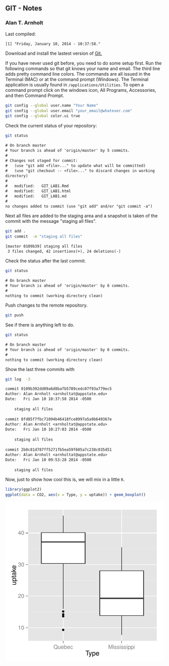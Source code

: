 ## GIT - Notes
### Alan T. Arnholt

Last compiled:

```
[1] "Friday, January 10, 2014 - 10:37:58."
```


Download and install the lastest version of [Git.](http://git-scm.com/downloads)






If you have never used git before, you need to do some setup first.  Run the following
commands so that git knows your name and email.  The third line adds pretty command 
line colors.  The commands are all issued in the Terminal (MAC) or at the command prompt
(Windows).  The Terminal application is usually found in `/applications/Utilities`.
To open a command prompt click on the windows icon, All Programs, Accessories, and then Command Prompt.




```bash
git config --global user.name "Your Name"
git config --global user.email "your_email@whatever.com"
git config --global color.ui true
```


Check the current status of your repository:

```bash
git status
```

```
# On branch master
# Your branch is ahead of 'origin/master' by 5 commits.
#
# Changes not staged for commit:
#   (use "git add <file>..." to update what will be committed)
#   (use "git checkout -- <file>..." to discard changes in working directory)
#
#	modified:   GIT_LAB1.Rmd
#	modified:   GIT_LAB1.html
#	modified:   GIT_LAB1.md
#
no changes added to commit (use "git add" and/or "git commit -a")
```


Next all files are added to the staging area and a snapshot is taken of the commit with the message "staging all files".

```bash
git add .
git commit  -m "staging all files"
```

```
[master 0109b39] staging all files
 3 files changed, 42 insertions(+), 24 deletions(-)
```


Check the status after the last commit.

```bash
git status
```

```
# On branch master
# Your branch is ahead of 'origin/master' by 6 commits.
#
nothing to commit (working directory clean)
```

Push changes to the remote repository. 

```bash
git push
```

See if there is anything left to do.

```bash
git status
```

```
# On branch master
# Your branch is ahead of 'origin/master' by 6 commits.
#
nothing to commit (working directory clean)
```

Show the last three commits with

```bash
git log  -3
```

```
commit 0109b392dd09a6d8bafb5789cedc07f93a779ec5
Author: Alan Arnholt <arnholtat@appstate.edu>
Date:   Fri Jan 10 10:37:58 2014 -0500

    staging all files

commit 8fd85f7fbc71094b46418fce8997a5a9b649367e
Author: Alan Arnholt <arnholtat@appstate.edu>
Date:   Fri Jan 10 10:27:03 2014 -0500

    staging all files

commit 2b8c81d787ff5271fb5ea59f605a7c238c035d51
Author: Alan Arnholt <arnholtat@appstate.edu>
Date:   Fri Jan 10 09:53:28 2014 -0500

    staging all files
```


Now, just to show how cool this is, we will mix in a little `R`.


```r
library(ggplot2)
ggplot(data = CO2, aes(x = Type, y = uptake)) + geom_boxplot()
```

<img src="figure/unnamed-chunk-1.pdf" title="plot of chunk unnamed-chunk-1" alt="plot of chunk unnamed-chunk-1" style="display: block; margin: auto;" />

